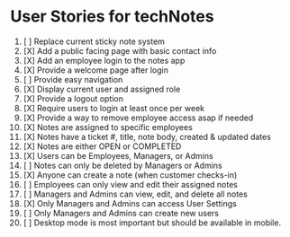 # User Stories for techNotes

1. [ ] Replace current sticky note system
2. [X] Add a public facing page with basic contact info
3. [X] Add an employee login to the notes app
4. [X] Provide a welcome page after login
5. [ ] Provide easy navigation
6. [X] Display current user and assigned role
7. [X] Provide a logout option
8. [X] Require users to login at least once per week
9. [X] Provide a way to remove employee access asap if needed
1. [X] Notes are assigned to specific employees
1. [X] Notes have a ticket #, title, note body, created & updated dates
1. [X] Notes are either OPEN or COMPLETED
1. [X] Users can be Employees, Managers, or Admins
1. [ ] Notes can only be deleted by Managers or Admins
1. [X] Anyone can create a note (when customer checks-in)
1. [ ] Employees can only view and edit their assigned notes
1. [ ] Managers and Admins can view, edit, and delete all notes
1. [X] Only Managers and Admins can access User Settings
1. [ ] Only Managers and Admins can create new users
2. [ ] Desktop mode is most important but should be available in mobile.
